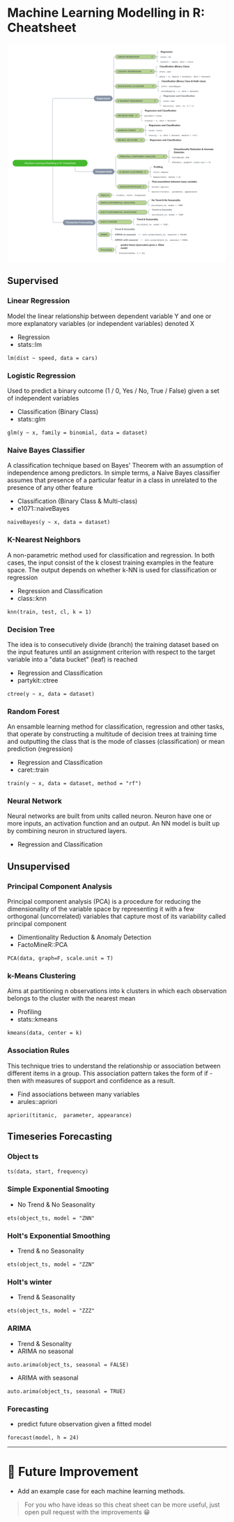 # Machine Learning Modelling in R: Cheatsheet


![](img/MlinR-Cheatsheet.png)


## Supervised

### Linear Regression

Model the linear relationship between dependent variable Y and one or more explanatory variables (or independent variables) denoted X

- Regression
- stats::lm
  
```
lm(dist ~ speed, data = cars)
```

### Logistic Regression

Used to predict a binary outcome (1 / 0, Yes / No, True / False) given a set of independent variables

- Classification (Binary Class)
- stats::glm

```
glm(y ~ x, family = binomial, data = dataset)
```

### Naive Bayes Classifier

A classification technique based on Bayes' Theorem with an assumption of independence among predictors. In simple terms, a Naive Bayes classifier assumes that presence of a particular featur in a class in unrelated to the presence of any other feature

- Classification (Binary Class & Multi-class)
- e1071::naiveBayes

```
naiveBayes(y ~ x, data = dataset)
```

### K-Nearest Neighbors

A non-parametric method used for classification and regression. In both cases, the input consist of the k closest training examples in the feature space. The output depends on whether k-NN is used for classification or regression

- Regression and Classification
- class::knn

```
knn(train, test, cl, k = 1)
```

### Decision Tree

The idea is to consecutively divide (branch) the training dataset based on the input features until an assignment criterion with respect to the target variable into a "data bucket" (leaf) is reached

- Regression and Classification
- partykit::ctree

```
ctree(y ~ x, data = dataset)
```

### Random Forest

An ensamble learning method for classification, regression and other tasks, that operate by constructing a multitude of decision trees at training time and outputting the class that is the mode of classes (classification) or mean prediction (regression)

- Regression and Classification
- caret::train

```
train(y ~ x, data = dataset, method = "rf")
```

### Neural Network

Neural networks are built from units called neuron. Neuron have one or more inputs, an activation function and an output. An NN model is built up by combining neuron in structured layers.

- Regression and Classification

## Unsupervised

### Principal Component Analysis

Principal component analysis (PCA) is a procedure for reducing the dimensionality of the variable space by representing it with a few orthogonal (uncorrelated) variables that capture most of its variability called principal component

- Dimentionality Reduction & Anomaly Detection
- FactoMineR::PCA

```
PCA(data, graph=F, scale.unit = T)
```

### k-Means Clustering

Aims at partitioning n observations into k clusters in which each observation belongs to the cluster with the nearest mean

- Profiling
- stats::kmeans

```
kmeans(data, center = k)
```

### Association Rules

This technique tries to understand the relationship or association between different items in a group. This association pattern takes the form of if - then with measures of support and confidence as a result.

- Find associations between many variables
- arules::apriori

```
apriori(titanic,  parameter, appearance)
```

## Timeseries Forecasting

### Object ts

```
ts(data, start, frequency)
```

### Simple Exponential Smooting

- No Trend & No Seasonality

```
ets(object_ts, model = "ZNN"
```

### Holt's Exponential Smoothing

- Trend & no Seasonality
  
```
ets(object_ts, model = "ZZN"
```

### Holt's winter

- Trend & Seasonality

```
ets(object_ts, model = "ZZZ"
```

### ARIMA

- Trend & Sesonality
- ARIMA no seasonal

```
auto.arima(object_ts, seasonal = FALSE)
```

- ARIMA with seasonal

```
auto.arima(object_ts, seasonal = TRUE)
```

### Forecasting

- predict future observation given a  fitted model

```
forecast(model, h = 24)
```

----

# :memo: Future Improvement

- Add an example case for each machine learning methods.

> For you who have ideas so this cheat sheet can be more useful, just open pull request with the improvements :grin: